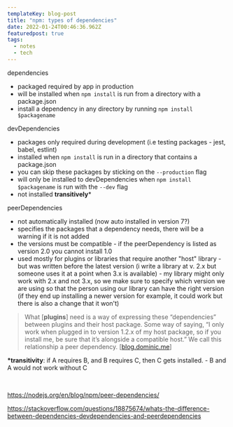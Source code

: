 ```yaml
---
templateKey: blog-post
title: "npm: types of dependencies"
date: 2022-01-24T00:46:36.962Z
featuredpost: true
tags:
  - notes
  - tech
---
```

dependencies

* packaged required by app in production
* will be installed when `npm install` is run from a directory with a package.json
* install a dependency in any directory by running `npm install $packagename`

devDependencies 

* packages only required during development (i.e testing packages - jest, babel, estlint)
* installed when `npm install` is run in a directory that contains a package.json
* you can skip these packages by sticking on the `--production` flag
* will only be installed to devDependencies when `npm install $packagename` is run with the `--dev` flag
* not installed **transitively***

peerDependencies 

* not automatically installed (now auto installed in version 7?)
* specifies the packages that a dependency needs, there will be a warning if it is not added 
* the versions must be compatible - if the peerDependency is listed as version 2.0 you cannot install 1.0 
* used mostly for plugins or libraries that require another "host" library - but was written before the latest version (i write a library at v. 2.x but someone uses it at a point when 3.x is available) - my library might only work with 2.x and not 3.x, so we make sure to specify which version we are using so that the person using our library can have the right version (if they end up installing a newer version for example, it could work but there is also a change that it won't)

> What [**plugins**] need is a way of expressing these “dependencies” between plugins and their host package. Some way of saying, “I only work when plugged in to version 1.2.x of my host package, so if you install me, be sure that it’s alongside a compatible host.” We call this relationship a peer dependency. [[blog.dominic.me](https://blog.domenic.me/peer-dependencies/)]

**\*transitivity**: if A requires B, and B requires C, then C gets installed. - B and A would not work without C

<br/>

<https://nodejs.org/en/blog/npm/peer-dependencies/>

<https://stackoverflow.com/questions/18875674/whats-the-difference-between-dependencies-devdependencies-and-peerdependencies>